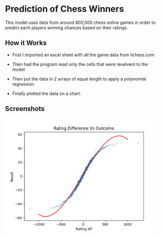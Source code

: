
# Prediction of Chess Winners

This model uses data from around 800,000 chess online games in order to predict each players winning chances based on their ratings.  


## How it Works

- First I imported an excel sheet with all the game data from lichess.com

- Then had the program read only the cells that were revelvent to the model

- Then put the data in 2 arrays of equal length to apply a polynomial regression.

- Finally plotted the data on a chart.


## Screenshots

![App Screenshot](Figure_1.png)

